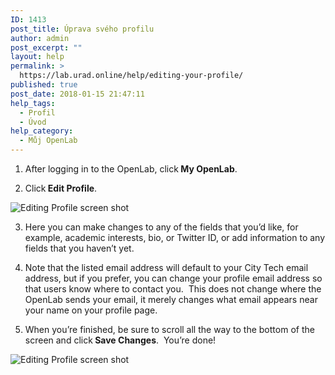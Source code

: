 ```yaml
---
ID: 1413
post_title: Úprava svého profilu
author: admin
post_excerpt: ""
layout: help
permalink: >
  https://lab.urad.online/help/editing-your-profile/
published: true
post_date: 2018-01-15 21:47:11
help_tags:
  - Profil
  - Úvod
help_category:
  - Můj OpenLab
---
```

1. After logging in to the OpenLab, click<strong> My OpenLab</strong>.

2. Click<strong> Edit Profile</strong>.<strong>
</strong>

<img class="alignnone wp-image-36155 size-full" src="https://openlab.citytech.cuny.edu/wp-content/uploads/2012/08/Editing_Profile_1_v2.png" alt="Editing Profile screen shot" />

3. Here you can make changes to any of the fields that you’d like, for example, academic interests, bio, or Twitter ID, or add information to any fields that you haven’t yet.

4. Note that the listed email address will default to your City Tech email address, but if you prefer, you can change your profile email address so that users know where to contact you.  This does not change where the OpenLab sends your email, it merely changes what email appears near your name on your profile page.

5. When you’re finished, be sure to scroll all the way to the bottom of the screen and click<strong> Save Changes</strong>.  You’re done!

<img class="alignnone wp-image-36681 size-full" src="https://openlab.citytech.cuny.edu/wp-content/uploads/2012/08/editing_profile_2_v2.png" alt="Editing Profile screen shot" />
